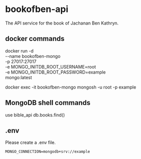 # bookofben-api
The API service for the book of Jachanan Ben Kathryn.

## docker commands
docker run -d \
  --name bookofben-mongo \
  -p 27017:27017 \
  -e MONGO_INITDB_ROOT_USERNAME=root \
  -e MONGO_INITDB_ROOT_PASSWORD=example \
  mongo:latest

docker exec -it bookofben-mongo mongosh -u root -p example

## MongoDB shell commands
use bible_api
db.books.find()

## .env
Please create a .env file.
```
MONGO_CONNECTION=mongodb+srv://example
```
